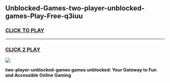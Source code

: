 
## Unblocked-Games-two-player-unblocked-games-Play-Free-q3iuu
<h3>
<a href="https://premium76.site?title=two-player-unblocked-games&ref=15A">CLICK TO PLAY</a></h3>
<hr>

<h3>
<a href="https://premium76.site?title=two-player-unblocked-games&ref=15A">CLICK 2 PLAY</a>
  
</h3>

<a href="https://premium76.site?title=two-player-unblocked-games&ref=15A"><img src="https://clearcache.store/games.png"></a>


**two-player-unblocked-games games unblocked: Your Gateway to Fun and Accessible Online Gaming**
